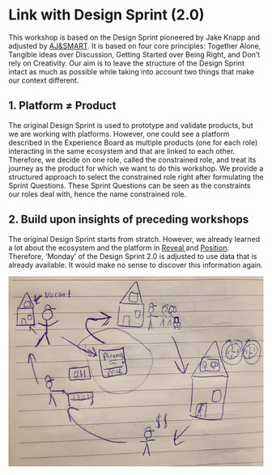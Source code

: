# Link with Design Sprint \(2.0\)

This workshop is based on the Design Sprint pioneered by Jake Knapp and adjusted by [AJ&SMART](https://aj-smart.teachable.com/). It is based on four core principles: Together Alone, Tangible ideas over Discussion, Getting Started over Being Right, and Don’t rely on Creativity. Our aim is to leave the structure of the Design Sprint intact as much as possible while taking into account two things that make our context different.

## 1. Platform ≠ Product

The original Design Sprint is used to prototype and validate products, but we are working with platforms. However, one could see a platform described in the Experience Board as multiple products \(one for each role\) interacting in the same ecosystem and that are linked to each other. Therefore, we decide on one role, called the constrained role, and treat its journey as the product for which we want to do this workshop. We provide a structured approach to select the constrained role right after formulating the Sprint Questions. These Sprint Questions can be seen as the constraints our roles deal with, hence the name constrained role.

## 2. Build upon insights of preceding workshops

The original Design Sprint starts from stratch. However, we already learned a lot about the ecosystem and the platform in [Reveal ](https://reveal.futuring-architectures.com/)and [Position](https://position.futuring-architectures.com/). Therefore, ‘Monday’ of the Design Sprint 2.0 is adjusted to use data that is already available. It would make no sense to discover this information again.

![The exercises in phase 1 and 2 and their inputs from the Position workshop.](../.gitbook/assets/image%20%2820%29.png)

